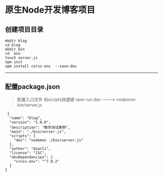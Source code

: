# 原生Node开发博客项目
## 创建项目目录
```
mkdir blog
cd blog
mkdir bin
cd  bin
touch server.js
npm init 
npm install corss-env  --save-dev
```
---
## 配置package.json
> 配置入口文件  和scripts快捷键  npm run dev  ----> nodemon bin/server.js
```
 {
  "name": "blog",
  "version": "1.0.0",
  "description": "教学测试案例",
  "main": "./bin/server.js",
  "scripts": {
    "dev": "nodemon ./bin/server.js"
  },
  "author": "duanli",
  "license": "ISC",
  "devDependencies": {
    "cross-env": "^7.0.2"
  }
}
```
